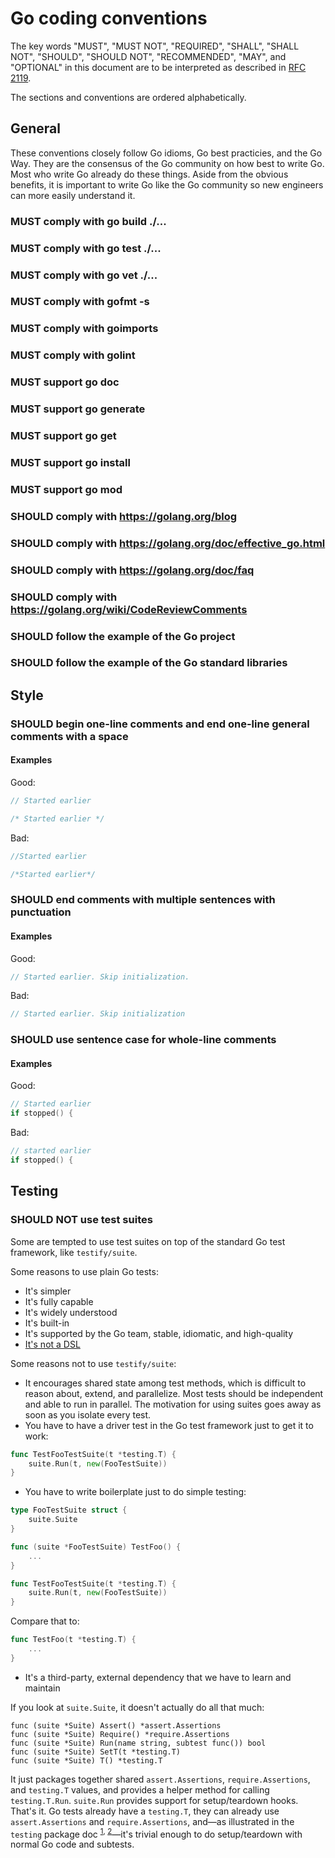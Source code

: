 # Go coding conventions

The key words "MUST", "MUST NOT", "REQUIRED", "SHALL", "SHALL NOT", "SHOULD", "SHOULD NOT", "RECOMMENDED",  "MAY", and "OPTIONAL" in this document are to be interpreted as described in [RFC 2119](https://www.ietf.org/rfc/rfc2119.txt).

The sections and conventions are ordered alphabetically.

## General

These conventions closely follow Go idioms, Go best practicies, and the Go Way. They are the consensus of the Go community on how best to write Go. Most who write Go already do these things. Aside from the obvious benefits, it is important to write Go like the Go community so new engineers can more easily understand it.

### MUST comply with go build ./...
### MUST comply with go test ./...
### MUST comply with go vet ./...
### MUST comply with gofmt -s
### MUST comply with goimports
### MUST comply with golint
### MUST support go doc
### MUST support go generate
### MUST support go get
### MUST support go install
### MUST support go mod
### SHOULD comply with https://golang.org/blog
### SHOULD comply with https://golang.org/doc/effective_go.html
### SHOULD comply with https://golang.org/doc/faq
### SHOULD comply with https://golang.org/wiki/CodeReviewComments
### SHOULD follow the example of the Go project
### SHOULD follow the example of the Go standard libraries

## Style

### SHOULD begin one-line comments and end one-line general comments with a space

#### Examples

Good:

```go
// Started earlier
```

```go
/* Started earlier */
```

Bad:

```go
//Started earlier
```

```go
/*Started earlier*/
```

### SHOULD end comments with multiple sentences with punctuation

#### Examples

Good:

```go
// Started earlier. Skip initialization.
```

Bad:

```go
// Started earlier. Skip initialization
```

### SHOULD use sentence case for whole-line comments

#### Examples

Good:

```go
// Started earlier
if stopped() {
```

Bad:

```go
// started earlier
if stopped() {
```

## Testing

### SHOULD NOT use test suites

Some are tempted to use test suites on top of the standard Go test framework, like `testify/suite`.

Some reasons to use plain Go tests:

- It's simpler
- It's fully capable
- It's widely understood
- It's built-in
- It's supported by the Go team, stable, idiomatic, and high-quality
- [It's not a DSL](https://golang.org/doc/faq#testing_framework)

Some reasons not to use `testify/suite`:

- It encourages shared state among test methods, which is difficult to reason about, extend, and parallelize. Most tests should be independent and able to run in parallel. The motivation for using suites goes away as soon as you isolate every test.
- You have to have a driver test in the Go test framework just to get it to work:

```go
func TestFooTestSuite(t *testing.T) {
	suite.Run(t, new(FooTestSuite))
}
```

- You have to write boilerplate just to do simple testing:

```go
type FooTestSuite struct {
	suite.Suite
}

func (suite *FooTestSuite) TestFoo() {
	...
}

func TestFooTestSuite(t *testing.T) {
	suite.Run(t, new(FooTestSuite))
}
```

Compare that to:

```go
func TestFoo(t *testing.T) {
	...
}
```

- It's a third-party, external dependency that we have to learn and maintain

If you look at `suite.Suite`, it doesn't actually do all that much:

```
func (suite *Suite) Assert() *assert.Assertions
func (suite *Suite) Require() *require.Assertions
func (suite *Suite) Run(name string, subtest func()) bool
func (suite *Suite) SetT(t *testing.T)
func (suite *Suite) T() *testing.T
```

It just packages together shared `assert.Assertions`, `require.Assertions`, and `testing.T` values, and provides a helper method for calling `testing.T.Run`. `suite.Run` provides support for setup/teardown hooks. That's it. Go tests already have a `testing.T`, they can already use `assert.Assertions` and `require.Assertions`, and—as illustrated in the `testing` package doc <sup>[1](https://golang.org/pkg/testing/#hdr-Subtests_and_Sub_benchmarks), [2](https://golang.org/pkg/testing/#hdr-Main)</sup>—it's trivial enough to do setup/teardown with normal Go code and subtests.
